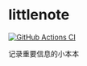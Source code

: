 # littlenote

[![GitHub Actions CI][ciBadge]][ciLink]

记录重要信息的小本本







[ciBadge]: https://github.com/ligenhw/littlenote/workflows/CI/badge.svg
[ciLink]: https://github.com/ligenhw/littlenote/actions
